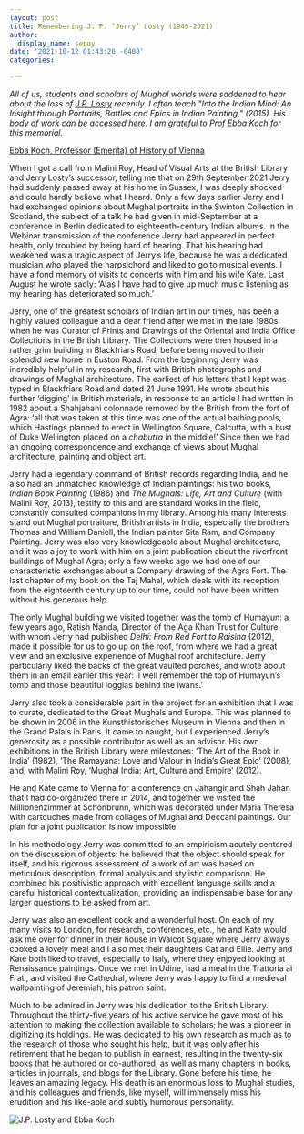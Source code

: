 ```yaml
---
layout: post
title: Remembering J. P. ‘Jerry’ Losty (1945-2021)
author:
  display_name: sepoy
date: '2021-10-12 01:43:26 -0400'
categories:

---
```


*All of us, students and scholars of Mughal worlds were saddened to hear about the loss of [J.P. Losty](https://www.telegraphindia.com/india/art-historian-jerry-losty-passes-away-in-london/cid/1833173) recently. I often teach "Into the Indian Mind: An Insight through Portraits, Battles and Epics in Indian Painting," (2015). His body of work can be accessed [here](https://bl.academia.edu/JeremiahLosty). I am grateful to Prof Ebba Koch for this memorial.*

[Ebba Koch, Professor (Emerita) of History of Vienna](https://univie.academia.edu/EbbaKoch)

When I got a call from Malini Roy, Head of Visual Arts at the British Library and Jerry Losty’s successor, telling me that on 29th September 2021 Jerry had suddenly passed away at his home in Sussex, I was deeply shocked and could hardly believe what I heard. Only a few days earlier Jerry and I had exchanged opinions about Mughal portraits in the Swinton Collection in Scotland, the subject of a talk he had given in mid-September at a conference in Berlin dedicated to eighteenth-century Indian albums. In the Webinar transmission of the conference Jerry had appeared in perfect health, only troubled by being hard of hearing. That his hearing had weakened was a tragic aspect of Jerry’s life, because he was a dedicated musician who played the harpsichord and liked to go to musical events. I have a fond memory of visits to concerts with him and his wife Kate. Last August he wrote sadly: ‘Alas I have had to give up much music listening as my hearing has deteriorated so much.’

Jerry, one of the greatest scholars of Indian art in our times, has been a highly valued colleague and a dear friend after we met in the late 1980s when he was Curator of Prints and Drawings of the Oriental and India Office Collections in the British Library. The Collections were then housed in a rather grim building in Blackfriars Road, before being moved to their splendid new home in Euston Road. From the beginning Jerry was incredibly helpful in my research, first with British photographs and drawings of Mughal architecture. The earliest of his letters that I kept was typed in Blackfriars Road and dated 21 June 1991. He wrote about his further ‘digging’ in British materials, in response to an article I had written in 1982 about a Shahjahani colonnade removed by the British from the fort of Agra: ‘all that was taken at this time was one of the actual bathing pools, which Hastings planned to erect in Wellington Square, Calcutta, with a bust of Duke Wellington placed on a *chabutra* in the middle!’ Since then we had an ongoing correspondence and exchange of views about Mughal architecture, painting and  object art.

Jerry had a legendary command of British records regarding India, and he also had an unmatched knowledge of Indian paintings: his two books, *Indian Book Painting* (1986) and *The Mughals: Life, Art and Culture* (with Malini Roy, 2013), testify to this and are standard works in the field, constantly consulted companions in my library. Among his many interests stand out Mughal portraiture, British artists in India, especially the brothers Thomas and William Daniell, the Indian painter Sita Ram, and Company Painting. Jerry was also very knowledgeable about Mughal architecture, and it was a joy to work with him on a joint publication about the riverfront buildings of Mughal Agra; only a few weeks ago we had one of our characteristic exchanges about a Company drawing of the Agra Fort. The last chapter of my book on the Taj Mahal, which deals with its reception from the eighteenth century up to our time, could not have been written without his generous help.

The only Mughal building we visited together was the tomb of Humayun: a few years ago, Ratish Nanda, Director of the Aga Khan Trust for Culture, with whom Jerry had published *Delhi: From Red Fort to Raisina* (2012), made it possible for us to go up on the roof, from where we had a great view and an exclusive experience of Mughal roof architecture. Jerry particularly liked the backs of the great vaulted porches, and wrote about them in an email earlier this year: ‘I well remember the top of Humayun’s tomb and those beautiful loggias behind the iwans.’

Jerry also took a considerable part in the project for an exhibition that I was to curate, dedicated to the Great Mughals and Europe. This was planned to be shown in 2006 in the Kunsthistorisches Museum in Vienna and then in the Grand Palais in Paris. It came to naught, but I experienced Jerry’s generosity as a possible contributor as well as an advisor. His own exhibitions in the British Library were milestones: ‘The Art of the Book in India’ (1982), ‘The Ramayana: Love and Valour in India’s Great Epic’ (2008), and, with Malini Roy, ‘Mughal India: Art, Culture and Empire’ (2012).

He and Kate came to Vienna for a conference on Jahangir and Shah Jahan that I had co-organized there in 2014, and together we visited the Millionenzimmer at Schönbrunn, which was decorated under Maria Theresa with cartouches made from collages of Mughal and Deccani paintings. Our plan for a joint publication is now impossible.

In his methodology Jerry was committed to an empiricism acutely centered on the discussion of objects: he believed that the object should speak for itself, and his rigorous assessment of a work of art was based on  meticulous description, formal analysis and stylistic comparison. He combined his positivistic approach with excellent language skills and a careful historical contextualization, providing an indispensable base for any larger questions to be asked from art.

Jerry was also an excellent cook and a wonderful host. On each of my many visits to London, for research, conferences, etc., he and Kate would ask me over for dinner in their house in Walcot Square where Jerry always cooked a lovely meal and I also met their daughters Cat and Ellie. Jerry and Kate both liked to travel, especially to Italy, where they enjoyed looking at Renaissance paintings. Once we met in Udine, had a meal in the Trattoria ai Frati, and visited the Cathedral, where Jerry was happy to find a medieval wallpainting of Jeremiah, his patron saint.

Much to be admired in Jerry was his dedication to the British Library. Throughout the thirty-five years of his active service he gave most of his attention to making the collection available to scholars; he was a pioneer in digitizing its holdings. He was dedicated to his own research as much as to the research of those who sought his help, but it was only after his retirement that he began to publish in earnest, resulting in the twenty-six books that he authored or co-authored, as well as many chapters in books, articles in journals, and blogs for the Library. Gone before his time, he leaves an amazing legacy. His death is an enormous loss to Mughal studies, and his colleagues and friends, like myself, will immensely miss his erudition and his like-able and subtly humorous personality.


![J.P. Losty and Ebba Koch]({{site.baseurl}}/img/uploads/2021/losty.jpg)
